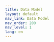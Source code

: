 ```yaml
---
title: Data Model
layout: default
nav_link: Data Model
nav_order: 200
nav_level: 1
lang: en
---
```

